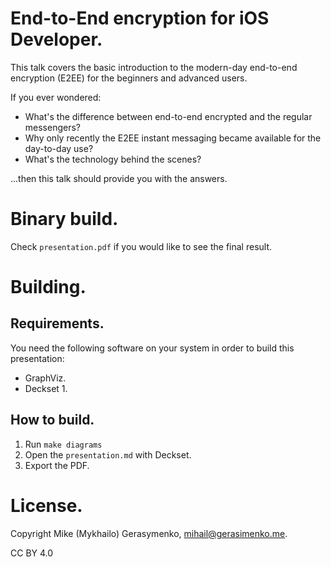 # End-to-End encryption for iOS Developer.

This talk covers the basic introduction to the modern-day end-to-end encryption (E2EE) for the beginners and advanced users.

If you ever wondered:

- What's the difference between end-to-end encrypted and the regular messengers?
- Why only recently the E2EE instant messaging became available for the day-to-day use?
- What's the technology behind the scenes?

...then this talk should provide you with the answers.

# Binary build.

Check `presentation.pdf` if you would like to see the final result.

# Building.

## Requirements.

You need the following software on your system in order to build this presentation:

- GraphViz.
- Deckset 1.

## How to build.

1. Run ```make diagrams```
2. Open the `presentation.md` with Deckset.
3. Export the PDF.

# License.

Copyright Mike (Mykhailo) Gerasymenko, mihail@gerasimenko.me.

CC BY 4.0


